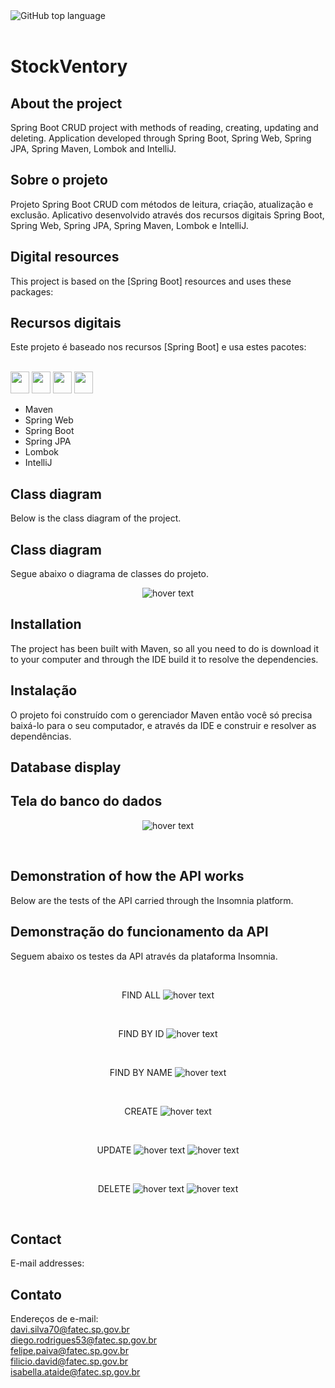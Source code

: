 <!-- PROJECT SHIELDS -->

<div class="box">
    <img alt="GitHub top language" src="https://img.shields.io/github/languages/top/thiagos10/SpringBootCrudWithMySQL?style=for-the-badge">
  
</div>
<br>

# StockVentory

## About the project
Spring Boot CRUD project with methods of reading, creating, updating and deleting. Application developed through Spring Boot, Spring Web, Spring JPA, Spring Maven, Lombok and IntelliJ.

## Sobre o projeto
Projeto Spring Boot CRUD com métodos de leitura, criação, atualização e exclusão. Aplicativo desenvolvido através dos recursos digitais Spring Boot, Spring Web, Spring JPA, Spring Maven, Lombok e IntelliJ.



## Digital resources 
This project is based on the [Spring Boot] resources and uses these packages:

## Recursos digitais
Este projeto é baseado nos recursos [Spring Boot] e usa estes pacotes:
<div style="display: inline_block"><br> 
  <img height="35" width="30" src="https://cdn.jsdelivr.net/gh/devicons/devicon@latest/icons/maven/maven-original.svg">
  <img height="35" width="30" src="https://cdn.jsdelivr.net/gh/devicons/devicon@latest/icons/spring/spring-original.svg">
  <img height="35" width="30" src="https://cdn.jsdelivr.net/gh/devicons/devicon@latest/icons/intellij/intellij-original.svg">
  <img height="35" width="30" src="https://cdn.jsdelivr.net/gh/devicons/devicon@latest/icons/java/java-original.svg">
</div>


- Maven 
- Spring Web  
- Spring Boot  
- Spring JPA  
- Lombok  
- IntelliJ  


## Class diagram
Below is the class diagram of the project.

## Class diagram
Segue abaixo o diagrama de classes do projeto.
<p align="center">

<img src="/prints/classdiagram.jpeg" title="hover text">
</p>

## Installation 
The project has been built with Maven, so all you need to do is download it to your computer and through the IDE build it to resolve the dependencies.

## Instalação 
O projeto foi construído com o gerenciador Maven então você só precisa baixá-lo para o seu computador, e através da IDE e construir e resolver as dependências.



## Database display 

## Tela do banco do dados
<p align="center">
<img src="/prints/h2.post.jpg" title="hover text">
</p>
<br>


## Demonstration of how the API works
Below are the tests of the API carried through the Insomnia platform.

## Demonstração do funcionamento da API
Seguem abaixo os testes da API através da plataforma Insomnia.

<br>
<p align="center">
  FIND ALL

 <img src="/prints/get.1 (all).jpg" title="hover text">
</p>
<br>
<p align="center">
  FIND BY ID

 <img src="/prints/findbyid.jpg" title="hover text">
</p>
<br>
<p align="center">
  FIND BY NAME

<img src="/prints/findbyname.jpg" title="hover text">
</p>
<br>
<p align="center">
  CREATE

<img src="/prints/post.1.jpg" title="hover text">
</p>
<br>
<p align="center">
  UPDATE

<img src="/prints/put.1.jpg" title="hover text">

<img src="/prints/put.2.jpg" title="hover text">
</p>
<br>
<p align="center">
  DELETE

<img src="/prints/delete.1.jpg" title="hover text">
<img src="/prints/get.2 (item deleted).jpg" title="hover text">
</p>

<br>

## Contact
E-mail addresses:  

## Contato
Endereços de e-mail:  
davi.silva70@fatec.sp.gov.br  
diego.rodrigues53@fatec.sp.gov.br  
felipe.paiva@fatec.sp.gov.br  
filicio.david@fatec.sp.gov.br  
isabella.ataide@fatec.sp.gov.br  
